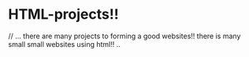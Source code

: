 # HTML-projects!!
//
...
there are many projects to forming a good websites!!
there is many small small websites using html!!
..

